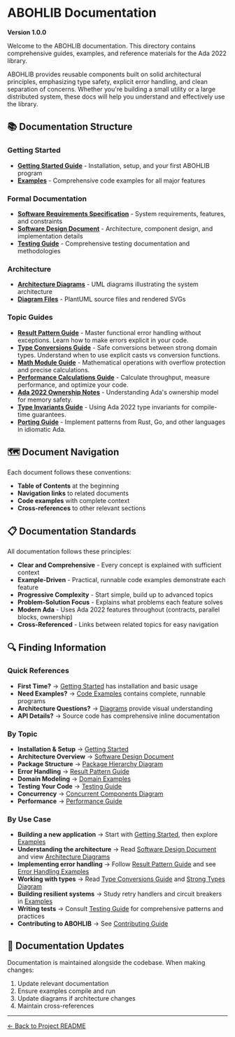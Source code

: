 # ABOHLIB Documentation

**Version 1.0.0**

Welcome to the ABOHLIB documentation. This directory contains comprehensive guides, examples, and reference materials for the Ada 2022 library.

ABOHLIB provides reusable components built on solid architectural principles, emphasizing type safety, explicit error handling, and clean separation of concerns. Whether you're building a small utility or a large distributed system, these docs will help you understand and effectively use the library.

## 📚 Documentation Structure

### Getting Started
- **[Getting Started Guide](GETTING_STARTED.md)** - Installation, setup, and your first ABOHLIB program
- **[Examples](EXAMPLES.md)** - Comprehensive code examples for all major features

### Formal Documentation
- **[Software Requirements Specification](SOFTWARE_REQUIREMENTS_SPECIFICATION.md)** - System requirements, features, and constraints
- **[Software Design Document](SOFTWARE_DESIGN_DOCUMENT.md)** - Architecture, component design, and implementation details
- **[Testing Guide](TESTING_GUIDE.md)** - Comprehensive testing documentation and methodologies

### Architecture
- **[Architecture Diagrams](architecture/DIAGRAMS.md)** - UML diagrams illustrating the system architecture
- **[Diagram Files](diagrams/)** - PlantUML source files and rendered SVGs

### Topic Guides
- **[Result Pattern Guide](guides/RESULT_PATTERN_GUIDE.md)** - Master functional error handling without exceptions. Learn how to make errors explicit in your code.
- **[Type Conversions Guide](guides/TYPE_CONVERSIONS_GUIDE.md)** - Safe conversions between strong domain types. Understand when to use explicit casts vs conversion functions.
- **[Math Module Guide](guides/MATH_MODULE_GUIDE.md)** - Mathematical operations with overflow protection and precise calculations.
- **[Performance Calculations Guide](guides/PERFORMANCE_CALCULATIONS_GUIDE.md)** - Calculate throughput, measure performance, and optimize your code.
- **[Ada 2022 Ownership Notes](guides/ADA_2022_OWNERSHIP_NOTES.md)** - Understanding Ada's ownership model for memory safety.
- **[Type Invariants Guide](guides/ADA_TYPE_INVARIANTS_GUIDE.md)** - Using Ada 2022 type invariants for compile-time guarantees.
- **[Porting Guide](guides/PORTING.md)** - Implement patterns from Rust, Go, and other languages in idiomatic Ada.


## 🗺️ Document Navigation

Each document follows these conventions:
- **Table of Contents** at the beginning
- **Navigation links** to related documents
- **Code examples** with complete context
- **Cross-references** to other relevant sections

## 📋 Documentation Standards

All documentation follows these principles:
- **Clear and Comprehensive** - Every concept is explained with sufficient context
- **Example-Driven** - Practical, runnable code examples demonstrate each feature
- **Progressive Complexity** - Start simple, build up to advanced topics
- **Problem-Solution Focus** - Explains what problems each feature solves
- **Modern Ada** - Uses Ada 2022 features throughout (contracts, parallel blocks, ownership)
- **Cross-Referenced** - Links between related topics for easy navigation

## 🔍 Finding Information

### Quick References
- **First Time?** → [Getting Started](GETTING_STARTED.md) has installation and basic usage
- **Need Examples?** → [Code Examples](EXAMPLES.md) contains complete, runnable programs
- **Architecture Questions?** → [Diagrams](diagrams/) provide visual understanding
- **API Details?** → Source code has comprehensive inline documentation

### By Topic
- **Installation & Setup** → [Getting Started](GETTING_STARTED.md)
- **Architecture Overview** → [Software Design Document](SOFTWARE_DESIGN_DOCUMENT.md#2-architecture-overview)
- **Package Structure** → [Package Hierarchy Diagram](diagrams/package_hierarchy_overview.svg)
- **Error Handling** → [Result Pattern Guide](guides/RESULT_PATTERN_GUIDE.md)
- **Domain Modeling** → [Domain Examples](EXAMPLES.md#3-domain-modeling)
- **Testing Your Code** → [Testing Guide](TESTING_GUIDE.md)
- **Concurrency** → [Concurrent Components Diagram](diagrams/concurrent_components_class.svg)
- **Performance** → [Performance Guide](guides/PERFORMANCE_CALCULATIONS_GUIDE.md)

### By Use Case
- **Building a new application** → Start with [Getting Started](GETTING_STARTED.md), then explore [Examples](EXAMPLES.md)
- **Understanding the architecture** → Read [Software Design Document](SOFTWARE_DESIGN_DOCUMENT.md) and view [Architecture Diagrams](diagrams/)
- **Implementing error handling** → Follow [Result Pattern Guide](guides/RESULT_PATTERN_GUIDE.md) and see [Error Handling Examples](EXAMPLES.md#2-error-handling)
- **Working with types** → Read [Type Conversions Guide](guides/TYPE_CONVERSIONS_GUIDE.md) and [Strong Types Diagram](diagrams/strong_types_class.svg)
- **Building resilient systems** → Study retry handlers and circuit breakers in [Examples](EXAMPLES.md#error-recovery)
- **Writing tests** → Consult [Testing Guide](TESTING_GUIDE.md) for comprehensive patterns and practices
- **Contributing to ABOHLIB** → See [Contributing Guide](../CONTRIBUTING.md)

## 📝 Documentation Updates

Documentation is maintained alongside the codebase. When making changes:
1. Update relevant documentation
2. Ensure examples compile and run
3. Update diagrams if architecture changes
4. Maintain cross-references

---

[← Back to Project README](../README.md)